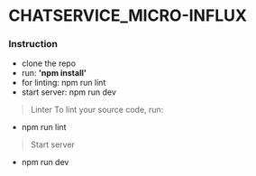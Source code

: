 # CHATSERVICE_MICRO-INFLUX

### Instruction
* clone the repo
* run: __'npm install'__
* for linting: npm run lint
* start server: npm run dev

> Linter
To lint your source code, run:
* npm run lint

> Start server
* npm run dev